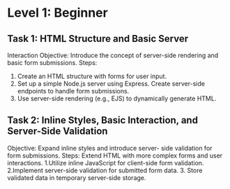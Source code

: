 # Level 1: Beginner

## Task 1: HTML Structure and Basic Server

Interaction
Objective: Introduce the concept of server-side rendering and basic form submissions.
Steps:
1. Create an HTML structure with forms for user input.
2. Set up a simple Node.js server using Express. Create server-side endpoints to handle form submissions.
3. Use server-side rendering (e.g., EJS) to dynamically generate HTML.


## Task 2: Inline Styles, Basic Interaction, and Server-Side Validation
Objective: Expand inline styles and introduce server- side validation for form submissions.
Steps:
Extend HTML with more complex forms and user interactions.
1.Utilize inline JavaScript for client-side form validation.
2.Implement server-side validation for submitted form data.
3. Store validated data in temporary server-side storage.
